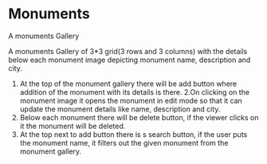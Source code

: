 # Monuments
A monuments Gallery 

A monuments Gallery of 3*3 grid(3 rows and 3 columns) with the details below each monument image depicting monument name, description and city.
1. At the top of the monument gallery there will be add button where addition of the monument with its details is there.
2.On clicking on the monument image it opens the monument in edit mode so that it can update the monument details like name, description and city. 
3. Below each monument there will be delete button, if the viewer clicks on it the monument will be deleted.
4. At the top next to add button there is s search button, if the user puts the monument name, it  filters out the given monument from the monument gallery.

